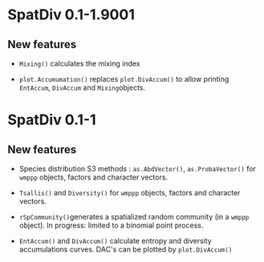 # SpatDiv 0.1-1.9001

## New features

* `Mixing()` calculates the mixing index

* `plot.Accumumation()` replaces `plot.DivAccum()` to allow printing `EntAccum`, `DivAccum` and `Mixing`objects.


# SpatDiv 0.1-1

## New features

* Species distribution S3 methods : `as.AbdVector()`, `as.ProbaVector()` for `wmppp` objects, factors and character vectors.

* `Tsallis()` and `Diversity()` for `wmppp` objects, factors and character vectors.

* `rSpCommunity()`generates a spatialized random community (in a `wmppp` object). In progress: limited to a binomial point process.

* `EntAccum()` and `DivAccum()` calculate entropy and diversity accumulations curves. DAC's can be plotted by `plot.DivAccum()`
